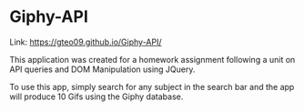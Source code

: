 # Giphy-API

Link: https://gteo09.github.io/Giphy-API/

This application was created for a homework assignment following a unit on API queries and DOM Manipulation using JQuery.

To use this app, simply search for any subject in the search bar and the app will produce 10 Gifs using the Giphy database.
